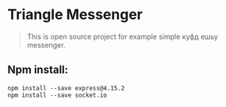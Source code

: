 # Triangle Messenger

> This is open source project for example simple куфд ешьу messenger.

## Npm install:
```
npm install --save express@4.15.2
npm install --save socket.io
```
